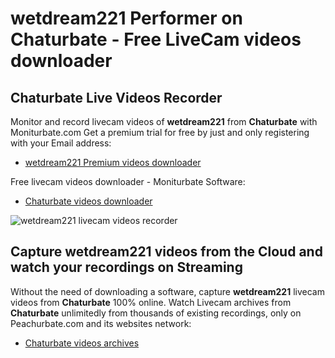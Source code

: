 # wetdream221 Performer on Chaturbate - Free LiveCam videos downloader

## Chaturbate Live Videos Recorder

Monitor and record livecam videos of **wetdream221** from **Chaturbate** with Moniturbate.com
Get a premium trial for free by just and only registering with your Email address:
* [wetdream221 Premium videos downloader](https://moniturbate.com/request-demo-licence-key.html)

Free livecam videos downloader - Moniturbate Software:
* [Chaturbate videos downloader](https://moniturbate.com/moniturbate-download-software.html)

![wetdream221 livecam videos recorder](https://peachurnet.com/templates/moniturbate-software.png)


## Capture wetdream221 videos from the Cloud and watch your recordings on Streaming

Without the need of downloading a software, capture **wetdream221** livecam videos from **Chaturbate** 100% online.
Watch Livecam archives from **Chaturbate** unlimitedly from thousands of existing recordings, only on Peachurbate.com and its websites network:
* [Chaturbate videos archives](https://peachurnet.com/)